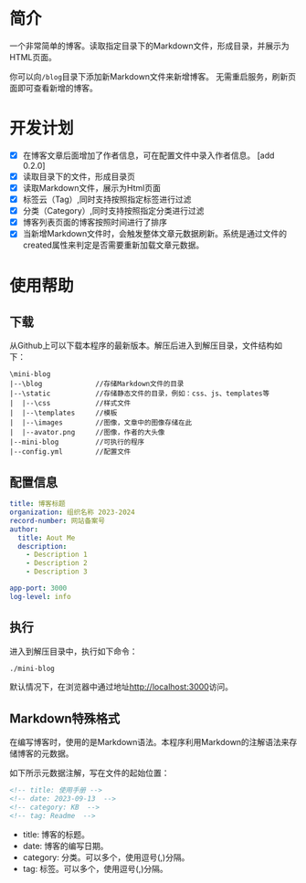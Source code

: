 <!-- title: 使用手册 -->
<!-- date: 2023-09-13  -->
<!-- category: KB  -->
<!-- tag: Readme  -->

# 简介

一个非常简单的博客。读取指定目录下的Markdown文件，形成目录，并展示为HTML页面。

你可以向``/blog``目录下添加新Markdown文件来新增博客。
无需重启服务，刷新页面即可查看新增的博客。

# 开发计划

- [x] 在博客文章后面增加了作者信息，可在配置文件中录入作者信息。 [add 0.2.0]
- [x] 读取目录下的文件，形成目录页
- [x] 读取Markdown文件，展示为Html页面
- [x] 标签云（Tag）,同时支持按照指定标签进行过滤
- [x] 分类（Category）,同时支持按照指定分类进行过滤
- [x] 博客列表页面的博客按照时间进行了排序
- [x] 当新增Markdown文件时，会触发整体文章元数据刷新。系统是通过文件的created属性来判定是否需要重新加载文章元数据。

# 使用帮助

## 下载

从Github上可以下载本程序的最新版本。解压后进入到解压目录，文件结构如下：

```text
\mini-blog
|--\blog             //存储Markdown文件的目录
|--\static           //存储静态文件的目录，例如：css、js、templates等
|  |--\css           //样式文件
|  |--\templates     //模板
|  |--\images        //图像，文章中的图像存储在此
|  |--avator.png     //图像，作者的大头像
|--mini-blog         //可执行的程序
|--config.yml        //配置文件
```

## 配置信息

```yml
title: 博客标题
organization: 组织名称 2023-2024
record-number: 网站备案号
author:
  title: Aout Me
  description:
    - Description 1
    - Description 2
    - Description 3

app-port: 3000
log-level: info
```

## 执行

进入到解压目录中，执行如下命令：

```bash
./mini-blog
```

默认情况下，在浏览器中通过地址[http://localhost:3000](http://localhost:3000)访问。


## Markdown特殊格式

在编写博客时，使用的是Markdown语法。本程序利用Markdown的注解语法来存储博客的元数据。

如下所示元数据注解，写在文件的起始位置：

```md
<!-- title: 使用手册 -->
<!-- date: 2023-09-13  -->
<!-- category: KB  -->
<!-- tag: Readme  -->
```
* title: 博客的标题。
* date: 博客的编写日期。
* category: 分类。可以多个，使用逗号(,)分隔。
* tag: 标签。可以多个，使用逗号(,)分隔。
